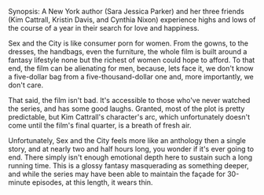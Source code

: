 Synopsis: A New York author (Sara Jessica Parker) and her three friends (Kim Cattrall, Kristin Davis, and Cynthia Nixon) experience highs and lows of the course of a year in their search for love and happiness.

Sex and the City is like consumer porn for women. From the gowns, to the dresses, the handbags, even the furniture, the whole film is built around a fantasy lifestyle none but the richest of women could hope to afford. To that end, the film can be alienating for men, because, lets face it, we don't know a five-dollar bag from a five-thousand-dollar one and, more importantly, we don't care.

That said, the film isn't bad. It's accessible to those who've never watched the series, and has some good laughs. Granted, most of the plot is pretty predictable, but Kim Cattrall's character's arc, which unfortunately doesn't come until the film's final quarter, is a breath of fresh air.

Unfortunately,  Sex and the City feels more like an anthology then a single story, and at nearly two and half hours long, you wonder if it's ever going to end. There simply isn't enough emotional depth here to sustain such a long running time. This is a glossy fantasy masquerading as something deeper, and while the series may have been able to maintain the façade for 30-minute episodes, at this length, it wears thin.
